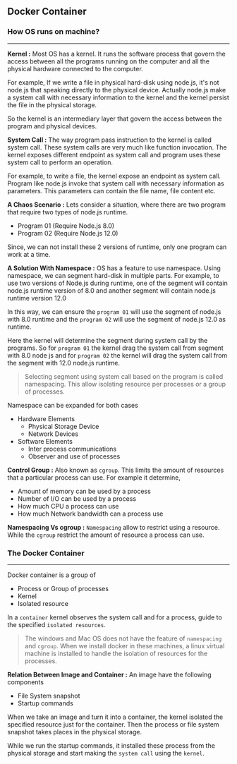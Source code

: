 ## Docker Container

### How OS runs on machine?

---

**Kernel :** Most OS has a kernel. It runs the software process that govern the access between all the programs running on the computer and all the physical hardware connected to the computer.

For example, If we write a file in physical hard-disk using node.js, it's not node.js that speaking directly to the physical device. Actually node.js make a system call with necessary information to the kernel and the kernel persist the file in the physical storage.

So the kernel is an intermediary layer that govern the access between the program and physical devices.

**System Call :** The way program pass instruction to the kernel is called system call. These system calls are very much like function invocation. The kernel exposes different endpoint as system call and program uses these system call to perform an operation.

For example, to write a file, the kernel expose an endpoint as system call. Program like node.js invoke that system call with necessary information as parameters. This parameters can contain the file name, file content etc.

**A Chaos Scenario :** Lets consider a situation, where there are two program that require two types of node.js runtime.

- Program 01 (Require Node.js 8.0)
- Program 02 (Require Node.js 12.0)

Since, we can not install these 2 versions of runtime, only one program can work at a time.

**A Solution With Namespace :** OS has a feature to use namespace. Using namespace, we can segment hard-disk in multiple parts. For example, to use two versions of Node.js during runtime, one of the segment will contain node.js runtime version of 8.0 and another segment will contain node.js runtime version 12.0

In this way, we can ensure the `program 01` will use the segment of node.js with 8.0 runtime and the `program 02` will use the segment of node.js 12.0 as runtime.

Here the kernel will determine the segment during system call by the programs. So for `program 01` the kernel drag the system call from segment with 8.0 node js and for `program 02` the kernel will drag the system call from the segment with 12.0 node.js runtime.

> Selecting segment using system call based on the program is called namespacing. This allow isolating resource per processes or a group of processes.

Namespace can be expanded for both cases

- Hardware Elements
  - Physical Storage Device
  - Network Devices
- Software Elements
  - Inter process communications
  - Observer and use of processes

**Control Group :** Also known as `cgroup`. This limits the amount of resources that a particular process can use. For example it determine,

- Amount of memory can be used by a process
- Number of I/O can be used by a process
- How much CPU a process can use
- How much Network bandwidth can a process use

**Namespacing Vs cgroup :** `Namespacing` allow to restrict using a resource. While the `cgroup` restrict the amount of resource a process can use.

### The Docker Container

---

Docker container is a group of

- Process or Group of processes
- Kernel
- Isolated resource

In a `container` kernel observes the system call and for a process, guide to the specified `isolated resources`.

> The windows and Mac OS does not have the feature of `namespacing` and `cgroup`. When we install docker in these machines, a linux virtual machine is installed to handle the isolation of resources for the processes.

**Relation Between Image and Container :** An image have the following components

- File System snapshot
- Startup commands

When we take an image and turn it into a container, the kernel isolated the specified resource just for the container. Then the process or file system snapshot takes places in the physical storage.

While we run the startup commands, it installed these process from the physical storage and start making the `system call` using the `kernel`.
